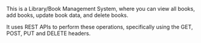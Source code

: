 This is a Library/Book Management System, where you can view all books, add books, update book data, and delete books. 


It uses REST APIs to perform these operations, specifically using the GET, POST, PUT and DELETE headers.
